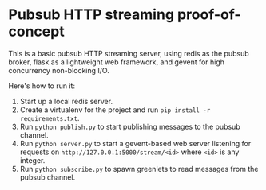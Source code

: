 # Pubsub HTTP streaming proof-of-concept

This is a basic pubsub HTTP streaming server, using redis as the pubsub broker, flask as a lightweight web framework, and gevent for high concurrency non-blocking I/O.

Here's how to run it:

1. Start up a local redis server.
2. Create a virtualenv for the project and run `pip install -r requirements.txt`.
3. Run `python publish.py` to start publishing messages to the pubsub channel.
4. Run `python server.py` to start a gevent-based web server listening for requests on `http://127.0.0.1:5000/stream/<id>` where `<id>` is any integer.
5. Run `python subscribe.py` to spawn greenlets to read messages from the pubsub channel.
